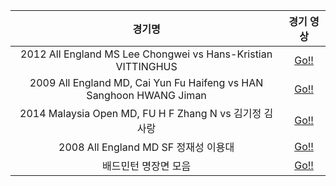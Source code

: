
경기명 | 경기 영상 
:---:|:---:
2012 All England MS Lee Chongwei vs Hans-Kristian VITTINGHUS|[Go!!](http://leechangyong.github.io/2015/06/02/game1.html)
2009 All England MD, Cai Yun Fu Haifeng vs HAN Sanghoon HWANG Jiman|[Go!!](http://leechangyong.github.io/2015/06/02/game2.html)
2014 Malaysia Open MD, FU H F Zhang N vs 김기정 김사랑|[Go!!](http://leechangyong.github.io/2015/06/02/game3.html)
2008 All England MD SF 정재성 이용대|[Go!!](http://leechangyong.github.io/2015/06/02/game4.html)
배드민턴 명장면 모음|[Go!!](http://leechangyong.github.io/2015/06/02/game5.html)

